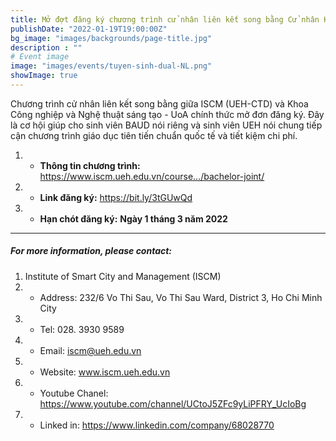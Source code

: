 ```yaml
---
title: Mở đợt đăng ký chương trình cử nhân liên kết song bằng Cử nhân Kiến trúc & Thiết kế Đô thị Thông minh (Đại học UEH) và Cử nhân Kiến trúc (Đại học Auckland, New Zealand)
publishDate: "2022-01-19T19:00:00Z"
bg_image: "images/backgrounds/page-title.jpg"
description : ""
# Event image
image: "images/events/tuyen-sinh-dual-NL.png"
showImage: true
---
```


<!--StartFragment-->


Chương trình cử nhân liên kết song bằng giữa ISCM (UEH-CTD) và Khoa Công nghiệp và Nghệ thuật sáng tạo - UoA chính thức mở đơn đăng ký. Đây là cơ hội giúp cho sinh viên BAUD nói riêng và sinh viên UEH nói chung tiếp cận chương trình giáo dục tiên tiến chuẩn quốc tế và tiết kiệm chi phí.
1. - **Thông tin chương trình:** https://www.iscm.ueh.edu.vn/course.../bachelor-joint/ 
2. - **Link đăng ký:** https://bit.ly/3tGUwQd 
3. - **Hạn chót đăng ký:** **Ngày 1 tháng 3 năm 2022**

***
##### For more information, please contact:
1. Institute of Smart City and Management (ISCM)
2. * Address: 232/6 Vo Thi Sau, Vo Thi Sau Ward, District 3, Ho Chi Minh City
3. * Tel: 028. 3930 9589
3. * Email: iscm@ueh.edu.vn 
3. * Website: www.iscm.ueh.edu.vn
4. * Youtube Chanel: https://www.youtube.com/channel/UCtoJ5ZFc9yLiPFRY_UcIoBg
5. * Linked in: https://www.linkedin.com/company/68028770